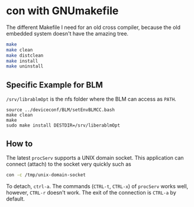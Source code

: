 # con with GNUmakefile

The different Makefile I need for an old cross compiler, because the old embedded system doesn't have the amazing tree.

```bash
make
make clean
make distclean
make install
make uninstall
```
## Specific Example for BLM

`/srv/librablmOpt` is the nfs folder where the BLM can access as `PATH`.


```
source ../deviceconf/BLM/setEnvBLMCC.bash
make clean
make
sudo make install DESTDIR=/srv/liberablmOpt
```

## How to

The latest `procServ` supports a UNIX domain socket. This application can connect (attach) to the socket very quickly such as

```bash
con -c /tmp/unix-domain-socket
```

To detach, `ctrl-a`.  The commands (`CTRL-t`, `CTRL-x`) of `procServ` works well, however, `CTRL-r` doesn't work. The exit of the connection is `CTRL-a` by default.




